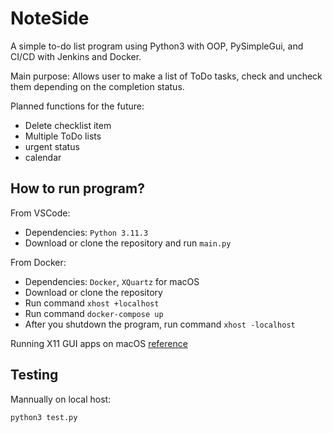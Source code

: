 # NoteSide
A simple to-do list program using Python3 with OOP, PySimpleGui, and CI/CD with Jenkins and Docker.

Main purpose:
Allows user to make a list of ToDo tasks, check and uncheck them depending on the completion status. 

Planned functions for the future:
- Delete checklist item
- Multiple ToDo lists
- urgent status
- calendar

## How to run program?
From VSCode: 
 - Dependencies: `Python 3.11.3`
 - Download or clone the repository and run `main.py`

From Docker: 
 - Dependencies: `Docker`, `XQuartz` for macOS
 - Download or clone the repository
 - Run command `xhost +localhost`
 - Run command `docker-compose up`
 - After you shutdown the program, run command `xhost -localhost`

Running X11 GUI apps on macOS [reference ](https://gist.github.com/paul-krohn/e45f96181b1cf5e536325d1bdee6c949)


## Testing
Mannually on local host:
```
python3 test.py
```